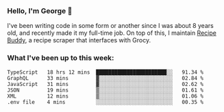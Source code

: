 ### Hello, I'm George 👋

I've been writing code in some form or another since I was about 8 years old, and recently made it my full-time job. On top of this, I maintain [Recipe Buddy](https://github.com/georgegebbett/recipe-buddy), a recipe scraper that interfaces with Grocy.  

<!--
**georgegebbett/georgegebbett** is a ✨ _special_ ✨ repository because its `README.md` (this file) appears on your GitHub profile.

Here are some ideas to get you started:

- 🔭 I’m currently working on ...
- 🌱 I’m currently learning ...
- 👯 I’m looking to collaborate on ...
- 🤔 I’m looking for help with ...
- 💬 Ask me about ...
- 📫 How to reach me: ...
- 😄 Pronouns: ...
- ⚡ Fun fact: ...
-->

### What I've been up to this week:
<!--START_SECTION:waka-->

```text
TypeScript   18 hrs 12 mins  ███████████████████████░░   91.34 %
GraphQL      33 mins         ▓░░░░░░░░░░░░░░░░░░░░░░░░   02.84 %
JavaScript   31 mins         ▓░░░░░░░░░░░░░░░░░░░░░░░░   02.62 %
JSON         19 mins         ▒░░░░░░░░░░░░░░░░░░░░░░░░   01.61 %
XML          12 mins         ▒░░░░░░░░░░░░░░░░░░░░░░░░   01.06 %
.env file    4 mins          ░░░░░░░░░░░░░░░░░░░░░░░░░   00.35 %
```

<!--END_SECTION:waka-->
